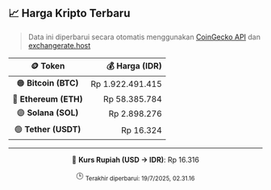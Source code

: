 

<!-- HARGA_KRIPTO -->
## 📈 Harga Kripto Terbaru

> Data ini diperbarui secara otomatis menggunakan [CoinGecko API](https://www.coingecko.com/) dan [exchangerate.host](https://exchangerate.host/)

<div align="center">

| 🪙 Token | 💰 Harga (IDR) |
|:------:|---------------:|
| 🟠 **Bitcoin (BTC)**   | Rp 1.922.491.415 |
| 🔵 **Ethereum (ETH)**  | Rp 58.385.784 |
| 🟣 **Solana (SOL)**    | Rp 2.898.276 |
| 🟢 **Tether (USDT)**   | Rp 16.324 |

---

💱 **Kurs Rupiah (USD → IDR)**: Rp 16.316

🕒 <sub>Terakhir diperbarui: 19/7/2025, 02.31.16</sub>

</div>
<!-- /HARGA_KRIPTO -->